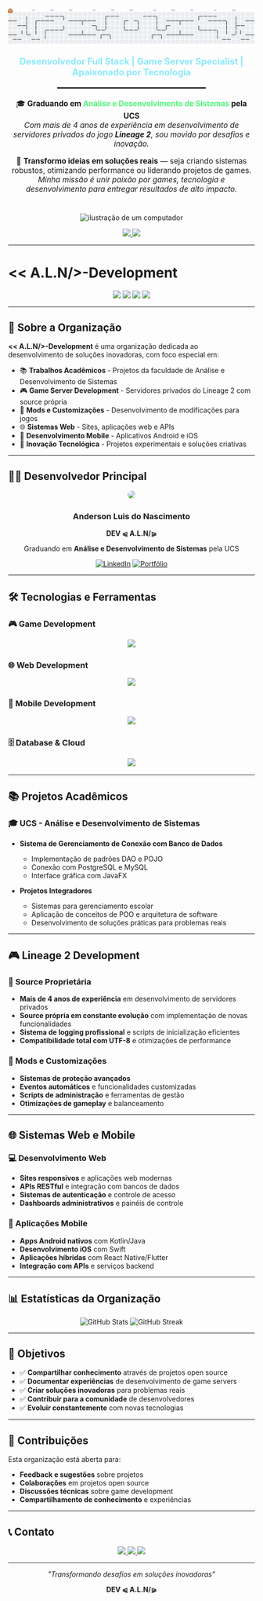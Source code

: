<!-- Gráfico de contribuições customizado (Pac-Man) -->
<p align="center">
  <picture>
    <source media="(prefers-color-scheme: dark)" srcset="https://raw.githubusercontent.com/arturbomtempo-dev/arturbomtempo-dev/output/pacman-contribution-graph-dark.svg">
    <source media="(prefers-color-scheme: light)" srcset="https://raw.githubusercontent.com/arturbomtempo-dev/arturbomtempo-dev/output/pacman-contribution-graph.svg">
    <img alt="pacman contribution graph" src="https://raw.githubusercontent.com/arturbomtempo-dev/arturbomtempo-dev/output/pacman-contribution-graph.svg">
  </picture>
</p>

<p align="center" style="font-size:1.3em; color:#8be9fd; margin-top:0;">
  <b>Desenvolvedor Full Stack | Game Server Specialist | Apaixonado por Tecnologia</b>
</p>

<hr style="border: 1px solid #444; width: 60%; margin: 20px auto;">

<p align="center" style="font-size:1.1em;">
  🎓 <b>Graduando em <span style='color:#50fa7b;'>Análise e Desenvolvimento de Sistemas</span> pela UCS</b> <br>
  <i>Com mais de 4 anos de experiência em desenvolvimento de servidores privados do jogo <b>Lineage 2</b>, sou movido por desafios e inovação.</i>
</p>

<p align="center" style="font-size:1.1em;">
  🚀 <b>Transformo ideias em soluções reais</b> — seja criando sistemas robustos, otimizando performance ou liderando projetos de games.<br>
  <i>Minha missão é unir paixão por games, tecnologia e desenvolvimento para entregar resultados de alto impacto.</i>
</p>

<p align="center" style="margin-top: 40px;">
  <img src="https://raw.githubusercontent.com/MicaelliMedeiros/micaellimedeiros/master/image/computer-illustration.png" alt="ilustração de um computador" width="400px">
</p>

<p align="center">
  <a href="https://www.linkedin.com/in/anderson-nascimento-22305931b" target="_blank">
    <img src="https://img.shields.io/badge/LinkedIn-0077B5?style=for-the-badge&logo=linkedin&logoColor=white"/>
  </a>
  <a href="https://aocubo.dev.br" target="_blank">
    <img src="https://img.shields.io/badge/Portfólio-24292F?style=for-the-badge&logo=github&logoColor=white"/>
  </a>
</p>

---

# << A.L.N/>-Development

<div align="center">
  <img src="https://img.shields.io/badge/Status-Ativo-brightgreen?style=for-the-badge"/>
  <img src="https://img.shields.io/badge/Foco-Desenvolvimento-blue?style=for-the-badge"/>
  <img src="https://img.shields.io/badge/Especialidade-Game%20Servers-orange?style=for-the-badge"/>
  <img src="https://img.shields.io/badge/Plataforma-Full%20Stack-purple?style=for-the-badge"/>
</div>

---

## 🎯 Sobre a Organização

**<< A.L.N/>-Development** é uma organização dedicada ao desenvolvimento de soluções inovadoras, com foco especial em:

- 📚 **Trabalhos Acadêmicos** - Projetos da faculdade de Análise e Desenvolvimento de Sistemas
- 🎮 **Game Server Development** - Servidores privados do Lineage 2 com source própria
- 🔧 **Mods e Customizações** - Desenvolvimento de modificações para jogos
- 🌐 **Sistemas Web** - Sites, aplicações web e APIs
- 📱 **Desenvolvimento Mobile** - Aplicativos Android e iOS
- 🚀 **Inovação Tecnológica** - Projetos experimentais e soluções criativas

---

## 👨‍💻 Desenvolvedor Principal

<div align="center">
  <img src="https://avatars.githubusercontent.com/ALN2025" width="150" style="border-radius: 50%;">
  
  ### Anderson Luis do Nascimento
  **DEV ⩿ A.L.N/⪀**
  
  Graduando em **Análise e Desenvolvimento de Sistemas** pela UCS
  
  [![LinkedIn](https://img.shields.io/badge/LinkedIn-0077B5?style=for-the-badge&logo=linkedin&logoColor=white)](https://www.linkedin.com/in/anderson-nascimento-22305931b)
  [![Portfólio](https://img.shields.io/badge/Portfólio-24292F?style=for-the-badge&logo=github&logoColor=white)](https://aocubo.dev.br)
</div>

---

## 🛠️ Tecnologias e Ferramentas

### 🎮 Game Development
<div align="center">
  <img src="https://skillicons.dev/icons?i=java,spring,maven,gradle,docker,git,github" />
</div>

### 🌐 Web Development
<div align="center">
  <img src="https://skillicons.dev/icons?i=html,css,js,react,nodejs,express,php,python,django" />
</div>

### 📱 Mobile Development
<div align="center">
  <img src="https://skillicons.dev/icons?i=androidstudio,swift,kotlin,flutter,dart" />
</div>

### 🗄️ Database & Cloud
<div align="center">
  <img src="https://skillicons.dev/icons?i=mysql,postgresql,mongodb,firebase,aws,azure,heroku" />
</div>

---

## 📚 Projetos Acadêmicos

### 🎓 UCS - Análise e Desenvolvimento de Sistemas
- **Sistema de Gerenciamento de Conexão com Banco de Dados**
  - Implementação de padrões DAO e POJO
  - Conexão com PostgreSQL e MySQL
  - Interface gráfica com JavaFX
  
- **Projetos Integradores**
  - Sistemas para gerenciamento escolar
  - Aplicação de conceitos de POO e arquitetura de software
  - Desenvolvimento de soluções práticas para problemas reais

---

## 🎮 Lineage 2 Development

### 🚀 Source Proprietária
- **Mais de 4 anos de experiência** em desenvolvimento de servidores privados
- **Source própria em constante evolução** com implementação de novas funcionalidades
- **Sistema de logging profissional** e scripts de inicialização eficientes
- **Compatibilidade total com UTF-8** e otimizações de performance

### 🔧 Mods e Customizações
- **Sistemas de proteção avançados**
- **Eventos automáticos** e funcionalidades customizadas
- **Scripts de administração** e ferramentas de gestão
- **Otimizações de gameplay** e balanceamento

---

## 🌐 Sistemas Web e Mobile

### 💻 Desenvolvimento Web
- **Sites responsivos** e aplicações web modernas
- **APIs RESTful** e integração com bancos de dados
- **Sistemas de autenticação** e controle de acesso
- **Dashboards administrativos** e painéis de controle

### 📱 Aplicações Mobile
- **Apps Android nativos** com Kotlin/Java
- **Desenvolvimento iOS** com Swift
- **Aplicações híbridas** com React Native/Flutter
- **Integração com APIs** e serviços backend

---

## 📊 Estatísticas da Organização

<div align="center">
  <img src="https://github-readme-stats.vercel.app/api?username=ALN2025&show_icons=true&theme=radical" alt="GitHub Stats">
  <img src="https://github-readme-streak-stats.herokuapp.com/?user=ALN2025&theme=radical" alt="GitHub Streak">
</div>

---

## 🎯 Objetivos

- ✅ **Compartilhar conhecimento** através de projetos open source
- ✅ **Documentar experiências** de desenvolvimento de game servers
- ✅ **Criar soluções inovadoras** para problemas reais
- ✅ **Contribuir para a comunidade** de desenvolvedores
- ✅ **Evoluir constantemente** com novas tecnologias

---

## 🤝 Contribuições

Esta organização está aberta para:
- **Feedback e sugestões** sobre projetos
- **Colaborações** em projetos open source
- **Discussões técnicas** sobre game development
- **Compartilhamento de conhecimento** e experiências

---

## 📞 Contato

<div align="center">
  <a href="https://www.linkedin.com/in/anderson-nascimento-22305931b">
    <img src="https://img.shields.io/badge/LinkedIn-0077B5?style=for-the-badge&logo=linkedin&logoColor=white"/>
  </a>
  <a href="https://aocubo.dev.br">
    <img src="https://img.shields.io/badge/Website-000000?style=for-the-badge&logo=About.me&logoColor=white"/>
  </a>
  <a href="mailto:seuemail@email.com">
    <img src="https://img.shields.io/badge/Email-D14836?style=for-the-badge&logo=gmail&logoColor=white"/>
  </a>
</div>

---

<div align="center">
  <p><em>"Transformando desafios em soluções inovadoras"</em></p>
  <p><strong>DEV ⩿ A.L.N/⪀</strong></p>
</div> 
